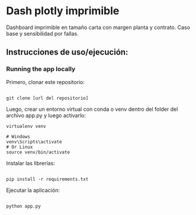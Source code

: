 # Dash plotly imprimible
Dashboard imprimible en tamaño carta con margen planta y contrato. Caso base y sensibilidad por fallas.

## Instrucciones de uso/ejecución:

### Running the app locally

Primero, clonar este repositorio:

```

git clone [url del repositorio]

```

Luego, crear un entorno virtual con conda o venv dentro del folder del archivo app.py y luego activarlo:

```
virtualenv venv

# Windows
venv\Scripts\activate
# Or Linux
source venv/bin/activate

```
Instalar las librerías:

```

pip install -r requirements.txt

```

Ejecutar la aplicación:

```

python app.py

```
